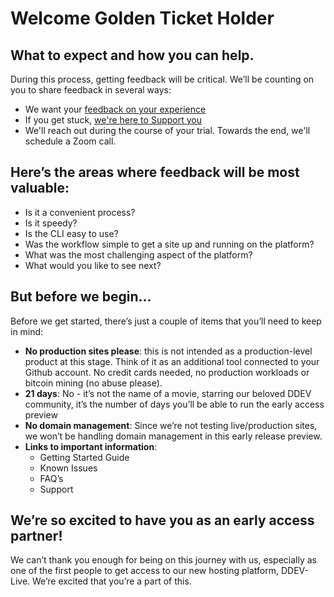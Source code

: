 # Welcome Golden Ticket Holder

## What to expect and how you can help. 
During this process, getting feedback will be critical.  We’ll be counting on you to share feedback in several ways: 
- We want your [feedback on your experience](https://dash.ddev.com/feedback/)
- If you get stuck, [we're here to Support you](https://dash.ddev.com/docs/support/)
- We'll reach out during the course of your trial.  Towards the end, we'll schedule a Zoom call. 

## Here’s the areas where feedback will be most valuable: 
- Is it a convenient process?  
- Is it speedy?  
- Is the CLI easy to use?  
- Was the workflow simple to get a site up and running on the platform?  
- What was the most challenging aspect of the platform?
- What would you like to see next?  


## But before we begin...
Before we get started, there’s just a couple of items that you’ll need to keep in mind: 

- **No production sites please**: this is not intended as a production-level product at this stage. Think of it as an additional tool connected to your Github account. No credit cards needed, no production workloads or bitcoin mining (no abuse please).
- **21 days**: No - it’s not the name of a movie, starring our beloved DDEV community, it’s the number of days you’ll be able to run the early access preview
- **No domain management**: Since we’re not testing live/production sites, we won’t be handling domain management in this early release preview.  
- **Links to important information**: 
  - Getting Started Guide
  - Known Issues
  - FAQ’s
  - Support

## We’re so excited to have you as an early access partner!  
We can’t thank you enough for being on this journey with us, especially as one of the first people to get access to our new hosting platform, DDEV-Live.  We’re excited that you’re a part of this.  
